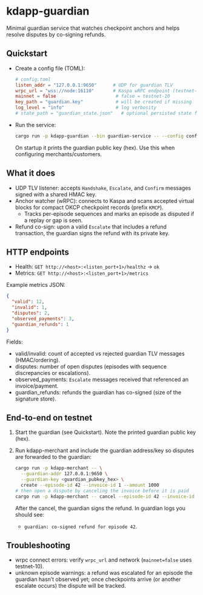# kdapp-guardian

Minimal guardian service that watches checkpoint anchors and helps resolve disputes by co-signing refunds.

## Quickstart

- Create a config file (TOML):

  ```toml
  # config.toml
  listen_addr = "127.0.0.1:9650"      # UDP for guardian TLV
  wrpc_url = "wss://node:16110"       # Kaspa wRPC endpoint (testnet-10 or mainnet)
  mainnet = false                      # false = testnet-10
  key_path = "guardian.key"            # will be created if missing
  log_level = "info"                   # log verbosity
  # state_path = "guardian_state.json"   # optional persisted state file
  ```

- Run the service:

  ```sh
  cargo run -p kdapp-guardian --bin guardian-service -- --config config.toml
  ```

  On startup it prints the guardian public key (hex). Use this when configuring merchants/customers.

## What it does

- UDP TLV listener: accepts `Handshake`, `Escalate`, and `Confirm` messages signed with a shared HMAC key.
- Anchor watcher (wRPC): connects to Kaspa and scans accepted virtual blocks for compact OKCP checkpoint records (prefix `KMCP`).
  - Tracks per-episode sequences and marks an episode as disputed if a replay or gap is seen.
- Refund co-sign: upon a valid `Escalate` that includes a refund transaction, the guardian signs the refund with its private key.

## HTTP endpoints

- Health: `GET http://<host>:<listen_port+1>/healthz` → `ok`
- Metrics: `GET http://<host>:<listen_port+1>/metrics`

Example metrics JSON:

```json
{
  "valid": 12,
  "invalid": 1,
  "disputes": 2,
  "observed_payments": 3,
  "guardian_refunds": 1
}
```

Fields:
- valid/invalid: count of accepted vs rejected guardian TLV messages (HMAC/ordering).
- disputes: number of open disputes (episodes with sequence discrepancies or escalations).
- observed_payments: `Escalate` messages received that referenced an invoice/payment.
- guardian_refunds: refunds the guardian has co-signed (size of the signature store).

## End-to-end on testnet

1) Start the guardian (see Quickstart). Note the printed guardian public key (hex).

2) Run kdapp-merchant and include the guardian address/key so disputes are forwarded to the guardian:

   ```sh
   cargo run -p kdapp-merchant -- \
     --guardian-addr 127.0.0.1:9650 \
     --guardian-key <guardian_pubkey_hex> \
     create --episode-id 42 --invoice-id 1 --amount 1000
   # then open a dispute by canceling the invoice before it is paid
   cargo run -p kdapp-merchant -- cancel --episode-id 42 --invoice-id 1
   ```

   After the cancel, the guardian signs the refund. In guardian logs you should see:

   - `guardian: co-signed refund for episode 42`.

## Troubleshooting

- wrpc connect errors: verify `wrpc_url` and network (`mainnet=false` uses testnet-10).
- unknown episode warnings: a refund was escalated for an episode the guardian hasn’t observed yet; once checkpoints arrive (or another escalate occurs) the dispute will be tracked.
